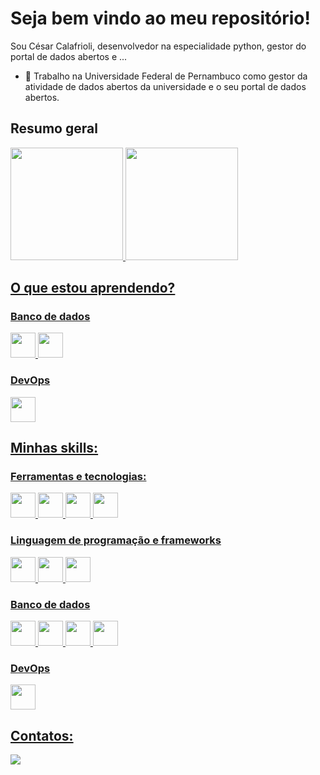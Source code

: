 # Seja bem vindo ao meu repositório!

Sou César Calafrioli, desenvolvedor na especialidade python, gestor do portal de dados abertos e ...

- 🔭 Trabalho na Universidade Federal de Pernambuco como gestor da atividade de dados abertos da universidade e o seu portal de dados abertos. 

## Resumo geral

<div>
<a href="https://github.com/seu-usuário-aqui">
<img loading="lazy" height="180em" src="https://github-readme-stats.vercel.app/api/top-langs/?username=cesarcalafrioli&layout=compact&langs_count=7&theme=dracula"/>
<img loading="lazy" height="180em" src="https://github-readme-stats.vercel.app/api?username=cesarcalafrioli&show_icons=true&theme=dracula&include_all_commits=true&count_private=true"/>
</div>

## O que estou aprendendo? <!-- Local dos ícones: https://devicon.dev/ -->

### Banco de dados
<img src="https://cdn.jsdelivr.net/gh/devicons/devicon@latest/icons/sqlalchemy/sqlalchemy-original-wordmark.svg" width="40" height="40"/> <img src="https://cdn.jsdelivr.net/gh/devicons/devicon@latest/icons/sqlite/sqlite-plain-wordmark.svg" width="40" height="40"/>

### DevOps
<img src="https://cdn.jsdelivr.net/gh/devicons/devicon@latest/icons/docker/docker-original-wordmark.svg" width="40" height="40"/>


## Minhas skills:

### Ferramentas e tecnologias:
<link rel="stylesheet" type='text/css' href="https://cdn.jsdelivr.net/gh/devicons/devicon@latest/devicon.min.css" />
<img src="https://cdn.jsdelivr.net/gh/devicons/devicon@latest/icons/git/git-original.svg" width="40" height="40"/> <img src="https://cdn.jsdelivr.net/gh/devicons/devicon@latest/icons/github/github-original-wordmark.svg" width="40" height="40"/> <img src="https://cdn.jsdelivr.net/gh/devicons/devicon@latest/icons/gitlab/gitlab-original-wordmark.svg" width="40" height="40"/> <img src="https://cdn.jsdelivr.net/gh/devicons/devicon@latest/icons/vscode/vscode-original-wordmark.svg" width="40" height="40"/>



### Linguagem de programação e frameworks
<img src="https://cdn.jsdelivr.net/gh/devicons/devicon@latest/icons/python/python-original-wordmark.svg" width="40" height="40"/> <img src="https://cdn.jsdelivr.net/gh/devicons/devicon@latest/icons/django/django-plain-wordmark.svg" width="40" height="40"/> <img src="https://cdn.jsdelivr.net/gh/devicons/devicon@latest/icons/flask/flask-original-wordmark.svg" width="40" height="40"/>

### Banco de dados
<img src="https://cdn.jsdelivr.net/gh/devicons/devicon@latest/icons/mysql/mysql-plain-wordmark.svg" width="40" height="40"/> <img src="https://cdn.jsdelivr.net/gh/devicons/devicon@latest/icons/postgresql/postgresql-plain-wordmark.svg" width="40" height="40"/> <img src="https://cdn.jsdelivr.net/gh/devicons/devicon@latest/icons/dbeaver/dbeaver-original.svg" width="40" height="40"/> <img src="https://cdn.jsdelivr.net/gh/devicons/devicon@latest/icons/oracle/oracle-original.svg" width="40" height="40"/>

### DevOps
<img src="https://cdn.jsdelivr.net/gh/devicons/devicon@latest/icons/linux/linux-original.svg" width="40" height="40"/>



         
## Contatos:

<a href="www.linkedin.com/in/césar-calafrioli-998387156" target="_blank"><img loading="lazy" src="https://img.shields.io/badge/-LinkedIn-%230077B5?style=for-the-badge&logo=linkedin&logoColor=white" target="_blank"></a>   


<!--
**cesarcalafrioli/cesarcalafrioli** is a ✨ _special_ ✨ repository because its `README.md` (this file) appears on your GitHub profile.

Here are some ideas to get you started:

- 🔭 I’m currently working on ...
- 🌱 I’m currently learning ...
- 👯 I’m looking to collaborate on ...
- 🤔 I’m looking for help with ...
- 💬 Ask me about ...
- 📫 How to reach me: ...
- 😄 Pronouns: ...
- ⚡ Fun fact: ...
-->
